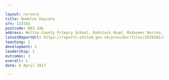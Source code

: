 ```yaml
---

layout: nursery
title: Bumbles Daycare
urn: 133103
postcode: BA3 2AG
address: Welton County Primary School, Radstock Road, Midsomer Norton, Bath, BA3 2AG
latestReportUrl: https://reports.ofsted.gov.uk/provider/files/2678281/urn/133103.pdf
teaching: 1
development: 1
leadership: 1
outcomes: 1
overall: 1
date: 6 April 2017

---
```

